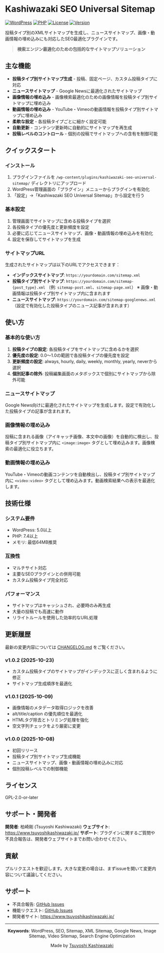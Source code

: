 # Kashiwazaki SEO Universal Sitemap

[![WordPress](https://img.shields.io/badge/WordPress-5.0%2B-blue.svg)](https://wordpress.org/)
[![PHP](https://img.shields.io/badge/PHP-7.4%2B-purple.svg)](https://php.net/)
[![License](https://img.shields.io/badge/License-GPL--2.0--or--later-green.svg)](https://www.gnu.org/licenses/gpl-2.0.html)
[![Version](https://img.shields.io/badge/Version-1.0.2--dev-orange.svg)](https://github.com/TsuyoshiKashiwazaki/wp-plugin-kashiwazaki-seo-universal-sitemap/releases)

投稿タイプ別のXMLサイトマップを生成し、ニュースサイトマップ、画像・動画情報の埋め込みにも対応したSEO最適化プラグインです。

> **検索エンジン最適化のための包括的なサイトマップソリューション**

## 主な機能

- **投稿タイプ別サイトマップ生成** - 投稿、固定ページ、カスタム投稿タイプに対応
- **ニュースサイトマップ** - Google Newsに最適化されたサイトマップ
- **画像情報の埋め込み** - 画像検索最適化のための画像情報を投稿タイプ別サイトマップに埋め込み
- **動画情報の埋め込み** - YouTube・Vimeoの動画情報を投稿タイプ別サイトマップに埋め込み
- **柔軟な設定** - 各投稿タイプごとに細かく設定可能
- **自動更新** - コンテンツ更新時に自動的にサイトマップを再生成
- **投稿レベルのコントロール** - 個別の投稿でサイトマップへの含有を制御可能

## クイックスタート

### インストール

1. プラグインファイルを `/wp-content/plugins/kashiwazaki-seo-universal-sitemap/` ディレクトリにアップロード
2. WordPress管理画面の「プラグイン」メニューからプラグインを有効化
3. 「設定」→「Kashiwazaki SEO Universal Sitemap」から設定を行う

### 基本設定

1. 管理画面でサイトマップに含める投稿タイプを選択
2. 各投稿タイプの優先度と更新頻度を設定
3. 必要に応じてニュースサイトマップ、画像・動画情報の埋め込みを有効化
4. 設定を保存してサイトマップを生成

### サイトマップURL

生成されたサイトマップは以下のURLでアクセスできます：

- **インデックスサイトマップ**: `https://yourdomain.com/sitemap.xml`
- **投稿タイプ別サイトマップ**: `https://yourdomain.com/sitemap-{post_type}.xml`
  （例: `sitemap-post.xml`、`sitemap-page.xml`）
  ※ 画像・動画情報は投稿タイプ別サイトマップ内に含まれます
- **ニュースサイトマップ**: `https://yourdomain.com/sitemap-googlenews.xml`
  （設定で有効化した投稿タイプのニュース記事が含まれます）

## 使い方

### 基本的な使い方

1. **投稿タイプの設定**: 各投稿タイプをサイトマップに含めるかを選択
2. **優先度の設定**: 0.0～1.0の範囲で各投稿タイプの優先度を設定
3. **更新頻度の設定**: always, hourly, daily, weekly, monthly, yearly, neverから選択
4. **個別記事の除外**: 投稿編集画面のメタボックスで個別にサイトマップから除外可能

### ニュースサイトマップ

Google News向けに最適化されたサイトマップを生成します。設定で有効化した投稿タイプの記事が含まれます。

### 画像情報の埋め込み

投稿に含まれる画像（アイキャッチ画像、本文中の画像）を自動的に検出し、投稿タイプ別サイトマップ内に `<image:image>` タグとして埋め込みます。画像検索の最適化に役立ちます。

### 動画情報の埋め込み

YouTube・Vimeoの動画コンテンツを自動検出し、投稿タイプ別サイトマップ内に `<video:video>` タグとして埋め込みます。動画検索結果への表示を最適化します。

## 技術仕様

### システム要件

- WordPress: 5.0以上
- PHP: 7.4以上
- メモリ: 最低64MB推奨

### 互換性

- マルチサイト対応
- 主要なSEOプラグインとの併用可能
- カスタム投稿タイプ完全対応

### パフォーマンス

- サイトマップはキャッシュされ、必要時のみ再生成
- 大量の投稿でも高速に動作
- リライトルールを使用した効率的なURL処理

## 更新履歴

最新の変更内容については [CHANGELOG.md](CHANGELOG.md) をご覧ください。

### v1.0.2 (2025-10-23)

- カスタム投稿タイプのサイトマップがインデックスに正しく含まれるように修正
- サイトマップ生成順序を最適化

### v1.0.1 (2025-10-09)

- 画像情報のメタデータ取得ロジックを改善
- alt/title/caption の優先順位を最適化
- HTMLタグ除去とトリミング処理を強化
- 空文字列チェックをより厳密に変更

### v1.0.0 (2025-10-08)

- 初回リリース
- 投稿タイプ別サイトマップ生成機能
- ニュースサイトマップ、画像・動画情報の埋め込みに対応
- 個別投稿レベルでの制御機能

## ライセンス

GPL-2.0-or-later

## サポート・開発者

**開発者**: 柏崎剛 (Tsuyoshi Kashiwazaki)
**ウェブサイト**: https://www.tsuyoshikashiwazaki.jp/
**サポート**: プラグインに関するご質問や不具合報告は、開発者ウェブサイトまでお問い合わせください。

## 貢献

プルリクエストを歓迎します。大きな変更の場合は、まずissueを開いて変更内容について議論してください。

## サポート

- 不具合報告: [GitHub Issues](https://github.com/TsuyoshiKashiwazaki/wp-plugin-kashiwazaki-seo-universal-sitemap/issues)
- 機能リクエスト: [GitHub Issues](https://github.com/TsuyoshiKashiwazaki/wp-plugin-kashiwazaki-seo-universal-sitemap/issues)
- 開発者サイト: https://www.tsuyoshikashiwazaki.jp/

---

<div align="center">

**Keywords**: WordPress, SEO, Sitemap, XML Sitemap, Google News, Image Sitemap, Video Sitemap, Search Engine Optimization

Made by [Tsuyoshi Kashiwazaki](https://github.com/TsuyoshiKashiwazaki)

</div>
